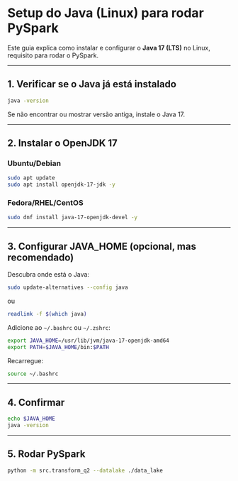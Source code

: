 # Setup do Java (Linux) para rodar PySpark

Este guia explica como instalar e configurar o **Java 17 (LTS)** no Linux, requisito para rodar o PySpark.

---

## 1. Verificar se o Java já está instalado
```bash
java -version
```
Se não encontrar ou mostrar versão antiga, instale o Java 17.

---

## 2. Instalar o OpenJDK 17
### Ubuntu/Debian
```bash
sudo apt update
sudo apt install openjdk-17-jdk -y
```

### Fedora/RHEL/CentOS
```bash
sudo dnf install java-17-openjdk-devel -y
```

---

## 3. Configurar JAVA_HOME (opcional, mas recomendado)
Descubra onde está o Java:
```bash
sudo update-alternatives --config java
```
ou
```bash
readlink -f $(which java)
```

Adicione ao `~/.bashrc` ou `~/.zshrc`:
```bash
export JAVA_HOME=/usr/lib/jvm/java-17-openjdk-amd64
export PATH=$JAVA_HOME/bin:$PATH
```

Recarregue:
```bash
source ~/.bashrc
```

---

## 4. Confirmar
```bash
echo $JAVA_HOME
java -version
```

---

## 5. Rodar PySpark
```bash
python -m src.transform_q2 --datalake ./data_lake
```
